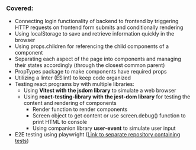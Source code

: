 ### Covered:

- Connecting login functionality of backend to frontend by triggering HTTP requests on frontend form submits and conditionally rendering
- Using localStorage to save and retrieve information quickly in the browser
- Using props.children for referencing the child components of a component
- Separating each aspect of the page into components and managing their states accordingly (through the closest common parent)
- PropTypes package to make components have required props
- Utilizing a linter (ESlint) to keep code organized
- Testing react programs by with multiple libraries:
  - Using **Vitest with the jsdom library** to simulate a web browser
  - Using **react-testing-library with the jest-dom library** for testing the content and rendering of components
    - Render function to render components
    - Screen object to get content or use screen.debug() function to print HTML to console
    - Using companion library **user-event** to simulate user input
- E2E testing using playwright ([Link to separate repository containing tests](https://github.com/Winsthai/fullstackopen-P5-e2e))
